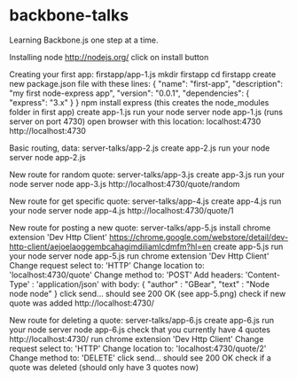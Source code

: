 backbone-talks
==============

Learning Backbone.js one step at a time.

Installing node
http://nodejs.org/
click on install button

Creating your first app: firstapp/app-1.js
mkdir firstapp
cd firstapp
create new package.json file with these lines:
{
  "name": "first-app",
  "description": "my first node-express app",
  "version": "0.0.1",
  "dependencies": {
    "express": "3.x"
  }
}
npm install express
(this creates the node_modules folder in first app)
create app-1.js 
run your node server
node app-1.js
(runs server on port 4730)
open browser with this location: localhost:4730
http://localhost:4730

Basic routing, data: server-talks/app-2.js
create app-2.js
run your node server
node app-2.js 

New route for random quote: server-talks/app-3.js
create app-3.js
run your node server
node app-3.js
http://localhost:4730/quote/random

New route for get specific quote: server-talks/app-4.js
create app-4.js
run your node server
node app-4.js
http://localhost:4730/quote/1

New route for posting a new quote: server-talks/app-5.js
install chrome extension 'Dev Http Client'
https://chrome.google.com/webstore/detail/dev-http-client/aejoelaoggembcahagimdiliamlcdmfm?hl=en
create app-5.js
run your node server
node app-5.js
run chrome extension 'Dev Http Client'
Change request select to: 'HTTP'
Change location to: 'localhost:4730/quote'
Change method to: 'POST'
Add headers: 'Content-Type' : 'application/json' with body:
{ "author" : "GBear", "text" : "Node node node" }
click send… should see 200 OK (see app-5.png)
check if new quote was added
http://localhost:4730/

New route for deleting a quote: server-talks/app-6.js
create app-6.js
run your node server
node app-6.js
check that you currently have 4 quotes
http://localhost:4730/
run chrome extension 'Dev Http Client'
Change request select to: 'HTTP'
Change location to: 'localhost:4730/quote/2'
Change method to: 'DELETE'
click send… should see 200 OK
check if a quote was deleted (should only have 3 quotes now)
